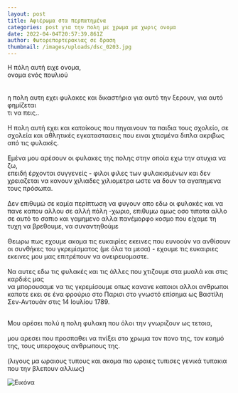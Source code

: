 ```yaml
---
layout: post
title: Αφιέρωμα στα περπατημένα
categories: post για την πολη με χρωμα μα χωρις ονομα
date: 2022-04-04T20:57:39.861Z
author: Φωτορεπορτερακιας σε δραση
thumbnail: /images/uploads/dsc_0203.jpg
---
```

Η πόλη αυτή ειχε ονομα, \
ονομα ενός πουλιού\
 \
\
η πολη αυτη εχει φυλακες και δικαστήρια για αυτό την ξερουν, για αυτό φημίζεται\
τι να πεις..\
\
Η πολη αυτή εχει και κατοίκους που πηγαινουν τα παιδια τους σχολείο, σε σχολεία και αθλητικές εγκαταστασεις που ειναι χτισμένα διπλα ακριβως από τις φυλακές.\
\
Εμένα μου αρέσουν οι φυλακες της πολης στην οποία εχω την ατυχια να ζω, \
επειδή έρχονται συγγενείς - φιλοι φιλες των φυλακισμένων και δεν χρειαζεται να κανουν χιλιαδες χιλιομετρα ωστε να δουν τα αγαπημενα τους πρόσωπα.\
\
Δεν επιθυμώ σε καμία περίπτωση να φυγουν απο εδω οι φυλακές και να πανε καπου αλλου σε αλλή πόλη -χωριο, επιθυμω ομως οσο τιποτα αλλο σε αυτό το σαπιο και γαμημενο αλλα πανέμορφο κοσμο που είχαμε τη τυχη να βρεθουμε, να συναντηθούμε \
\
Θεωρω πως εχουμε ακομα τις ευκαιρίες εκεινες που ευνοούν να ανθίσουν οι συνθήκες του γκρεμίσματος (με όλα τα μεσα) - εχουμε τις ευκαιριες εκεινες μου μας επιτρέπουν να ονειρευομαστε.\
 \
Να αυτες εδω τις φυλακές και τις άλλες που χτιζουμε στα μυαλά και στις καρδιές μας\
να μπορουσαμε να τις γκρεμίσουμε οπως κανανε καποιοι αλλοι ανθρωποι καποτε εκει σε ένα φρούριο στο [](https://el.wikipedia.org/wiki/%CE%A0%CE%B1%CF%81%CE%AF%CF%83%CE%B9 "Παρίσι")Παρισι στο γνωστό επίσημα ως Βαστίλη Σεν-Αντουάν στις 14 Ιουλίου 1789.

\
Μου αρέσει πολύ η πολη φυλακη που όλοι την γνωριζουν ως τετοια,\
\
μου αρεσει που προσπαθει να πνίξει στο χρωμα τον πονο της, τον καημό της, τους υπεροχους ανθρωπους της.\
\
(λιγους μα ωραιους τυπους και ακομα πιο ωραιες τυπισες γενικά τυπακια που την βλεπουν αλλιως)<!--StartFragment-->

![Εικόνα](https://ton.twitter.com/1.1/ton/data/dm/1511069152651452423/1511069032325296128/508xz2CF.jpg:large)

<!--EndFragment-->